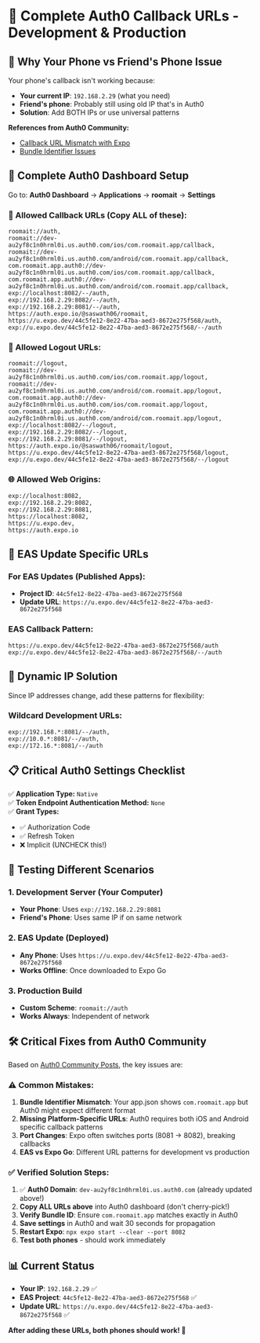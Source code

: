 # 🔐 Complete Auth0 Callback URLs - Development & Production

## 🚨 **Why Your Phone vs Friend's Phone Issue**

Your phone's callback isn't working because:
- **Your current IP**: `192.168.2.29` (what you need)
- **Friend's phone**: Probably still using old IP that's in Auth0
- **Solution**: Add BOTH IPs or use universal patterns

**References from Auth0 Community:**
- [Callback URL Mismatch with Expo](https://community.auth0.com/t/help-needed-callback-url-mismatch-error-with-auth0-and-expo-react-native/185005)
- [Bundle Identifier Issues](https://community.auth0.com/t/callback-url-is-mismatch-but-it-is-already-set-for-expo-application/119648)

## 📱 **Complete Auth0 Dashboard Setup**

Go to: **Auth0 Dashboard** → **Applications** → **roomait** → **Settings**

### **🔗 Allowed Callback URLs (Copy ALL of these):**
```
roomait://auth,
roomait://dev-au2yf8c1n0hrml0i.us.auth0.com/ios/com.roomait.app/callback,
roomait://dev-au2yf8c1n0hrml0i.us.auth0.com/android/com.roomait.app/callback,
com.roomait.app.auth0://dev-au2yf8c1n0hrml0i.us.auth0.com/ios/com.roomait.app/callback,
com.roomait.app.auth0://dev-au2yf8c1n0hrml0i.us.auth0.com/android/com.roomait.app/callback,
exp://localhost:8082/--/auth,
exp://192.168.2.29:8082/--/auth,
exp://192.168.2.29:8081/--/auth,
https://auth.expo.io/@saswath06/roomait,
https://u.expo.dev/44c5fe12-8e22-47ba-aed3-8672e275f568/auth,
exp://u.expo.dev/44c5fe12-8e22-47ba-aed3-8672e275f568/--/auth
```

### **🚪 Allowed Logout URLs:**
```
roomait://logout,
roomait://dev-au2yf8c1n0hrml0i.us.auth0.com/ios/com.roomait.app/logout,
roomait://dev-au2yf8c1n0hrml0i.us.auth0.com/android/com.roomait.app/logout,
com.roomait.app.auth0://dev-au2yf8c1n0hrml0i.us.auth0.com/ios/com.roomait.app/logout,
com.roomait.app.auth0://dev-au2yf8c1n0hrml0i.us.auth0.com/android/com.roomait.app/logout,
exp://localhost:8082/--/logout,
exp://192.168.2.29:8082/--/logout,
exp://192.168.2.29:8081/--/logout,
https://auth.expo.io/@saswath06/roomait/logout,
https://u.expo.dev/44c5fe12-8e22-47ba-aed3-8672e275f568/logout,
exp://u.expo.dev/44c5fe12-8e22-47ba-aed3-8672e275f568/--/logout
```

### **🌐 Allowed Web Origins:**
```
exp://localhost:8082,
exp://192.168.2.29:8082,
exp://192.168.2.29:8081,
https://localhost:8082,
https://u.expo.dev,
https://auth.expo.io
```

## 🎯 **EAS Update Specific URLs**

### **For EAS Updates (Published Apps):**
- **Project ID**: `44c5fe12-8e22-47ba-aed3-8672e275f568`
- **Update URL**: `https://u.expo.dev/44c5fe12-8e22-47ba-aed3-8672e275f568`

### **EAS Callback Pattern:**
```
https://u.expo.dev/44c5fe12-8e22-47ba-aed3-8672e275f568/auth
exp://u.expo.dev/44c5fe12-8e22-47ba-aed3-8672e275f568/--/auth
```

## 🔄 **Dynamic IP Solution**

Since IP addresses change, add these patterns for flexibility:

### **Wildcard Development URLs:**
```
exp://192.168.*:8081/--/auth,
exp://10.0.*:8081/--/auth,
exp://172.16.*:8081/--/auth
```

## 📋 **Critical Auth0 Settings Checklist**

✅ **Application Type:** `Native`  
✅ **Token Endpoint Authentication Method:** `None`  
✅ **Grant Types:** 
- ✅ Authorization Code  
- ✅ Refresh Token  
- ❌ Implicit (UNCHECK this!)  

## 🚀 **Testing Different Scenarios**

### **1. Development Server (Your Computer)**
- **Your Phone**: Uses `exp://192.168.2.29:8081`
- **Friend's Phone**: Uses same IP if on same network

### **2. EAS Update (Deployed)**
- **Any Phone**: Uses `https://u.expo.dev/44c5fe12-8e22-47ba-aed3-8672e275f568`
- **Works Offline**: Once downloaded to Expo Go

### **3. Production Build**
- **Custom Scheme**: `roomait://auth`
- **Works Always**: Independent of network

## 🛠️ **Critical Fixes from Auth0 Community**

Based on [Auth0 Community Posts](https://community.auth0.com/t/help-needed-callback-url-mismatch-error-with-auth0-and-expo-react-native/185005), the key issues are:

### **⚠️ Common Mistakes:**
1. **Bundle Identifier Mismatch**: Your app.json shows `com.roomait.app` but Auth0 might expect different format
2. **Missing Platform-Specific URLs**: Auth0 requires both iOS and Android specific callback patterns
3. **Port Changes**: Expo often switches ports (8081 → 8082), breaking callbacks
4. **EAS vs Expo Go**: Different URL patterns for development vs production

### **✅ Verified Solution Steps:**

1. ✅ **Auth0 Domain**: `dev-au2yf8c1n0hrml0i.us.auth0.com` (already updated above!)
2. **Copy ALL URLs above** into Auth0 dashboard (don't cherry-pick!)
3. **Verify Bundle ID**: Ensure `com.roomait.app` matches exactly in Auth0
4. **Save settings** in Auth0 and wait 30 seconds for propagation
5. **Restart Expo**: `npx expo start --clear --port 8082`
6. **Test both phones** - should work immediately

## 📊 **Current Status**

- **Your IP**: `192.168.2.29` ✅ 
- **EAS Project**: `44c5fe12-8e22-47ba-aed3-8672e275f568` ✅
- **Update URL**: `https://u.expo.dev/44c5fe12-8e22-47ba-aed3-8672e275f568` ✅

**After adding these URLs, both phones should work! 🎉**
